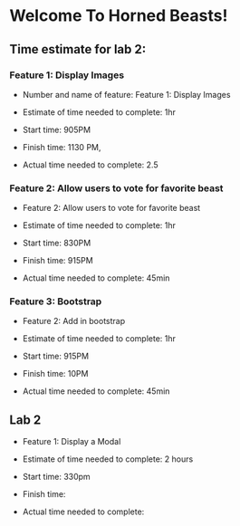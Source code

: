 # Welcome To Horned Beasts! 


## Time estimate for lab 2: 

### Feature 1: Display Images

- Number and name of feature: Feature 1: Display Images <br>

- Estimate of time needed to complete: 1hr <br>

- Start time: 905PM<br>

- Finish time: 1130 PM, <br>

- Actual time needed to complete: 2.5<br>

### Feature 2: Allow users to vote for favorite beast

-  Feature 2: Allow users to vote for favorite beast <br>

- Estimate of time needed to complete: 1hr <br>

- Start time: 830PM<br>

- Finish time: 915PM <br>

- Actual time needed to complete: 45min <br>

### Feature 3: Bootstrap

-  Feature 2: Add in bootstrap <br>

- Estimate of time needed to complete: 1hr <br>

- Start time: 915PM<br>

- Finish time: 10PM <br>

- Actual time needed to complete: 45min <br>

## Lab 2  

- Feature 1: Display a Modal

- Estimate of time needed to complete: 2 hours

- Start time: 330pm

- Finish time: 

- Actual time needed to complete: 

